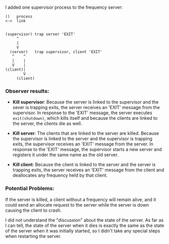 I added one supervisor process to the frequency server:

```
()   process
<->  link


(supervisor) trap server 'EXIT'
     ^     
     |
     V     
  (server)   trap supervisor, client 'EXIT'
   ^    ^  
   |    |
   V    | 
(client)|
        V
     (client)
```

### Observer results:

* **Kill supervisor**:  Because the server is linked to the supervisor and the sever is trapping exits, the server receives an 'EXIT' message from the supervisor.  In response to the 'EXIT' message, the server executes `exit(shutdown)`, which kills itself and because the clients are linked to the server, the clients die as well. 
                 
* **Kill server**:      The clients that are linked to the server are killed.  Because the supervisor is linked to the server and the supervisor is trapping exits, the supervisor receives an 'EXIT' message from the server.  In response to the 'EXIT' message, the supervisor starts a new server and registers it under the same name as the old server. 

* **Kill client**:      Because the client is linked to the server and the server is trapping exits, the server receives an 'EXIT' message from the client and deallocates any frequency held by that client.


### Potential Problems:  
If the server is killed, a client without a frequency will remain alive, and it could send an allocate request to the server while the server is down causing the client to crash.

I did not understand the "discussion" about the state of the server.  As far as I can tell, the state of the server when it dies is exactly the same as the state of the server when it was initially started, so I didn't take any special steps when restarting the server.
